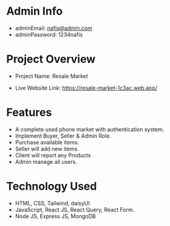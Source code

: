 # Admin Info 

* adminEmail: nafis@admin.com
* adminPassword: 1234nafis

# Project Overview

* Project Name: Resale Market

* Live Website Link: https://resale-market-1c3ac.web.app/


# Features

* A complete used phone market with authentication system.
* Implement Buyer, Seller & Admin Role.
* Purchase available items.
* Seller will add new items.
* Client will report any Products
* Admin manage all users.

# Technology Used

* HTML, CSS, Tailwind, daisyUI
* JavaScript, React JS, React Query, React Form.
* Node JS, Express JS, MongoDB 
